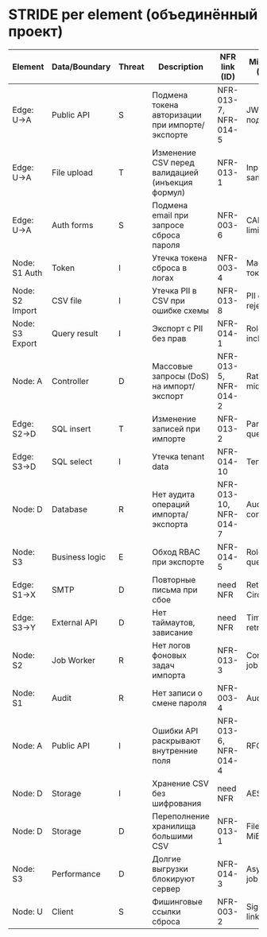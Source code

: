 # STRIDE per element (объединённый проект)

| Element | Data/Boundary | Threat | Description | NFR link (ID) | Mitigation idea (ADR later) |
|----------|---------------|---------|-------------|---------------|------------------------------|
| Edge: U→A | Public API | S | Подмена токена авторизации при импорте/экспорте | NFR-013-7, NFR-014-5 | JWT TTL + подпись |
| Edge: U→A | File upload | T | Изменение CSV перед валидацией (инъекция формул) | NFR-013-1 | InputValidation + sanitize |
| Edge: U→A | Auth forms | S | Подмена email при запросе сброса пароля | NFR-003-6 | CAPTCHA + rate limit |
| Node: S1 Auth | Token | I | Утечка токена сброса в логах | NFR-003-4 | Маскирование токенов |
| Node: S2 Import | CSV file | I | Утечка PII в CSV при ошибке схемы | NFR-013-8 | PII check + reject |
| Node: S3 Export | Query result | I | Экспорт с PII без прав | NFR-014-1 | Role check + include_pii=false |
| Node: A | Controller | D | Массовые запросы (DoS) на импорт/экспорт | NFR-013-5, NFR-014-2 | RateLimit middleware |
| Edge: S2→D | SQL insert | T | Изменение записей при импорте | NFR-013-2 | Parameterized queries |
| Edge: S3→D | SQL select | I | Утечка tenant data | NFR-014-10 | Tenant isolation |
| Node: D | Database | R | Нет аудита операций импорта/экспорта | NFR-013-10, NFR-014-7 | Audit log on commit |
| Node: S3 | Business logic | E | Обход RBAC при экспорте | NFR-014-5 | Role check in query |
| Edge: S1→X | SMTP | D | Повторные письма при сбое | need NFR | Retry + CircuitBreaker |
| Edge: S3→Y | External API | D | Нет таймаутов, зависание | need NFR | Timeout ≤2s, retry ≤3 |
| Node: S2 | Job Worker | R | Нет логов фоновых задач импорта | NFR-013-3 | Correlation ID + jobId |
| Node: S1 | Audit | R | Нет записи о смене пароля | NFR-003-4 | Audit event |
| Node: A | Public API | I | Ошибки API раскрывают внутренние поля | NFR-013-6, NFR-014-4 | RFC7807 errors |
| Node: D | Storage | I | Хранение CSV без шифрования | need NFR | AES-256 at rest |
| Node: D | Storage | D | Переполнение хранилища большими CSV | NFR-013-1 | File size ≤10 MiB |
| Node: S3 | Performance | D | Долгие выгрузки блокируют сервер | NFR-014-3 | Async export job |
| Node: U | Client | S | Фишинговые ссылки сброса | NFR-003-2 | Signed HTTPS link |